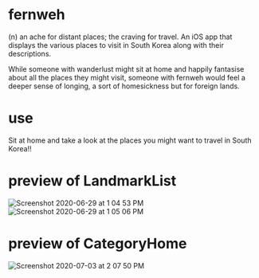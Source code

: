 # fernweh
(n) an ache for distant places; the craving for travel.
An iOS app that displays the various places to visit in South Korea along with their descriptions.

While someone with wanderlust might sit at home and happily fantasise about all the places they might visit, 
someone with fernweh would feel a deeper sense of longing, a sort of homesickness but for foreign lands.

# use
Sit at home and take a look at the places you might want to travel in South Korea!!

# preview of LandmarkList
![Screenshot 2020-06-29 at 1 04 53 PM](https://user-images.githubusercontent.com/37405390/85986110-5adb1280-ba09-11ea-9fb8-a54cd845f384.png)
![Screenshot 2020-06-29 at 1 05 06 PM](https://user-images.githubusercontent.com/37405390/85986128-60d0f380-ba09-11ea-8b32-f198a6cc91c7.png)

# preview of CategoryHome
![Screenshot 2020-07-03 at 2 07 50 PM](https://user-images.githubusercontent.com/37405390/86450188-c50bf400-bd36-11ea-87aa-2e662428ebbb.png)
